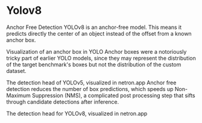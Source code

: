 # Yolov8

Anchor Free Detection
YOLOv8 is an anchor-free model. This means it predicts directly the center of an object instead of the offset from a known anchor box.


Visualization of an anchor box in YOLO
Anchor boxes were a notoriously tricky part of earlier YOLO models, since they may represent the distribution of the target benchmark's boxes but not the distribution of the custom dataset.


The detection head of YOLOv5, visualized in netron.app
Anchor free detection reduces the number of box predictions, which speeds up Non-Maximum Suppression (NMS), a complicated post processing step that sifts through candidate detections after inference.


The detection head for YOLOv8, visualized in netron.app

